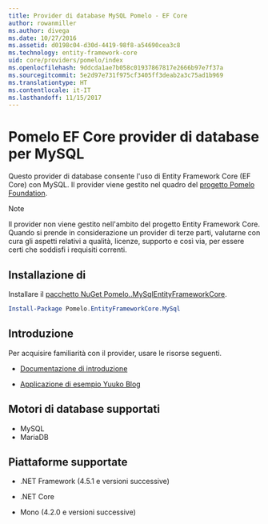 ```yaml
---
title: Provider di database MySQL Pomelo - EF Core
author: rowanmiller
ms.author: divega
ms.date: 10/27/2016
ms.assetid: d0198c04-d30d-4419-98f8-a54690cea3c8
ms.technology: entity-framework-core
uid: core/providers/pomelo/index
ms.openlocfilehash: 9ddcda1ae7b058c01937867817e2666b97e7f37a
ms.sourcegitcommit: 5e2d97e731f975cf3405ff3deab2a3c75ad1b969
ms.translationtype: HT
ms.contentlocale: it-IT
ms.lasthandoff: 11/15/2017
---
```

# <a name="pomelo-ef-core-database-provider-for-mysql"></a>Pomelo EF Core provider di database per MySQL

Questo provider di database consente l'uso di Entity Framework Core (EF Core) con MySQL. Il provider viene gestito nel quadro del [progetto Pomelo Foundation](https://github.com/PomeloFoundation/Pomelo.EntityFrameworkCore.MySql).

> [!NOTE]  
>
> Il provider non viene gestito nell'ambito del progetto Entity Framework Core. Quando si prende in considerazione un provider di terze parti, valutarne con cura gli aspetti relativi a qualità, licenze, supporto e così via, per essere certi che soddisfi i requisiti correnti.

## <a name="install"></a>Installazione di

Installare il [pacchetto NuGet Pomelo..MySqlEntityFrameworkCore](https://www.nuget.org/packages/Pomelo.EntityFrameworkCore.MySql).

``` powershell
Install-Package Pomelo.EntityFrameworkCore.MySql
```

## <a name="get-started"></a>Introduzione

Per acquisire familiarità con il provider, usare le risorse seguenti.
* [Documentazione di introduzione](https://github.com/PomeloFoundation/Pomelo.EntityFrameworkCore.MySql/blob/master/README.md#getting-started)

* [Applicazione di esempio Yuuko Blog](https://github.com/PomeloFoundation/YuukoBlog)

## <a name="supported-database-engines"></a>Motori di database supportati

* MySQL
* MariaDB

## <a name="supported-platforms"></a>Piattaforme supportate

* .NET Framework (4.5.1 e versioni successive)

* .NET Core

* Mono (4.2.0 e versioni successive)

